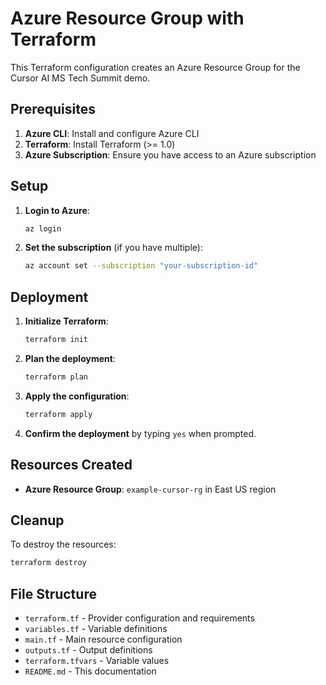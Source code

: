 # Azure Resource Group with Terraform

This Terraform configuration creates an Azure Resource Group for the Cursor AI MS Tech Summit demo.

## Prerequisites

1. **Azure CLI**: Install and configure Azure CLI
2. **Terraform**: Install Terraform (>= 1.0)
3. **Azure Subscription**: Ensure you have access to an Azure subscription

## Setup

1. **Login to Azure**:
   ```bash
   az login
   ```

2. **Set the subscription** (if you have multiple):
   ```bash
   az account set --subscription "your-subscription-id"
   ```

## Deployment

1. **Initialize Terraform**:
   ```bash
   terraform init
   ```

2. **Plan the deployment**:
   ```bash
   terraform plan
   ```

3. **Apply the configuration**:
   ```bash
   terraform apply
   ```

4. **Confirm the deployment** by typing `yes` when prompted.

## Resources Created

- **Azure Resource Group**: `example-cursor-rg` in East US region

## Cleanup

To destroy the resources:
```bash
terraform destroy
```

## File Structure

- `terraform.tf` - Provider configuration and requirements
- `variables.tf` - Variable definitions
- `main.tf` - Main resource configuration
- `outputs.tf` - Output definitions
- `terraform.tfvars` - Variable values
- `README.md` - This documentation